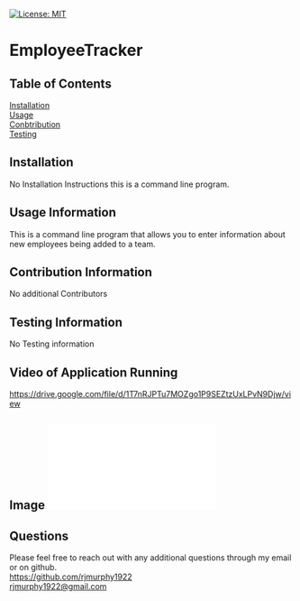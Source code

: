 

   [![License: MIT](https://img.shields.io/badge/License-MIT-yellow.svg)](https://opensource.org/licenses/MIT)


   # EmployeeTracker

   ## Table of Contents

   


   [Installation](#Installation)
    <br>
   [Usage](#Usage)
   <br>
   [Conbtribution](#Contribution)
   <br>
   [Testing](#Testing)


  ## Installation
  No Installation Instructions this is a command line program.

  ## Usage Information
  This is a command line program that allows you to enter information about new employees being added to a team.

  ## Contribution Information
  No additional Contributors

  ## Testing Information
  No Testing information
  
  ## Video of Application Running
  https://drive.google.com/file/d/1T7nRJPTu7MOZgo1P9SEZtzUxLPvN9Djw/view
  
  ## Image ![Alt text](team.html)
  
  

   ## Questions

   Please feel free to reach out with any additional questions through my email or on github.
   <br>
   https://github.com/rjmurphy1922
   <br>
  rjmurphy1922@gmail.com

   
